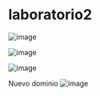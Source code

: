 # laboratorio2

![image](https://github.com/Elian027/laboratorio2/assets/117754199/560430af-da89-48a0-b8c6-54e1e5ef94cf)

![image](https://github.com/Elian027/laboratorio2/assets/117754199/2e55d213-dc96-4d8b-9662-cf3badc8f508)

![image](https://github.com/Elian027/laboratorio2/assets/117754199/7ea69821-1a8d-4891-9a1e-e1d471831484)

Nuevo dominio
![image](https://github.com/Elian027/laboratorio2/assets/117754199/59259717-f774-46b2-80d1-f958076e1e2e)
